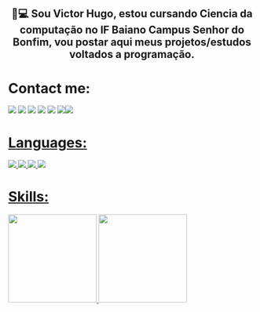<h2 align="center">🚀💻 Sou Victor Hugo, estou cursando Ciencia da computação no IF Baiano  Campus Senhor do Bonfim, vou postar aqui meus projetos/estudos voltados a programação.</h2>

<h1>Contact me: </h1>
<a href="https://victorhugofny.github.io/"><img src="https://img.shields.io/badge/Portfolio-272727?style=for-the-badge&logo=github&logoColor=white"/></a>
<a href="https://www.linkedin.com/in/victor-hugo-santana/"><img src="https://img.shields.io/badge/Linkedin-0E014E?style=for-the-badge&logo=linkedin&logoColor=white"/></a>
<a href="https://api.whatsapp.com/send?phone=5574991153953&text=Olá!"><img src="https://img.shields.io/badge/Whatsapp-4CA143?style=for-the-badge&logo=whatsapp&logoColor=white"/></a>
<a href="mailto:victorhugofny@gmail.com?Subject=Meu%20contato&Body=Victor%20Hugo"><img src="https://img.shields.io/badge/gmail-E90808?style=for-the-badge&logo=gmail&logoColor=white"/></a>
<a href="https://www.instagram.com/victorhugofny/"><img src="https://img.shields.io/badge/Instagram-E95708?style=for-the-badge&logo=instagram&logoColor=white"/></a>
<a href="https://www.youtube.com/channel/UC0LxIVk-V0k6LsX_Z251iMw"><img src="https://img.shields.io/badge/Youtube-DD1222?style=for-the-badge&logo=youtube&logoColor=white"/><img src="https://img.shields.io/youtube/channel/views/UC0LxIVk-V0k6LsX_Z251iMw?style=social"/>

<h1>Languages: </h1
<div display="flex">
  <img src="https://img.shields.io/badge/javascript-DD1222.svg?&style=for-the-badge&logo=javascript&logoColor=white">
  <img src="https://img.shields.io/badge/html5%20-%23E34F26.svg?&style=for-the-badge&logo=html5&logoColor=white">
  <img src="https://img.shields.io/badge/css3%20-%2300599C.svg?&style=for-the-badge&logo=css3&logoColor=white">
  <img src="https://img.shields.io/badge/vue%20-%003900.svg?&style=for-the-badge&logo=css3&logoColor=white">
</div>
<br/>
<h1>Skills: </h1>  
 <div>
  <a href="https://github.com/victorhugofny">
  <img height="180em" src="https://github-readme-stats.vercel.app/api?username=victorhugofny&theme=dark&show_icons=true"/> 
  <img height="180em" src="https://github-readme-stats.vercel.app/api/top-langs/?username=victorhugofny&layout=compact&langs_count=7&theme=dark"/>
</div>
